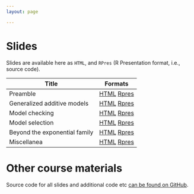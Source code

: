 ```yaml
---
layout: page

---
```


# Slides


Slides are available here as `HTML`, and `RPres` (R Presentation format, i.e., source code).

Title                         | Formats
------------------------------|---------------------
Preamble                      | [HTML](slides/00-preamble.html)  [Rpres](https://github.com/eric-pedersen/mgcv-esa-workshop/blob/master/slides/00-preamble.Rpres)
Generalized additive models   | [HTML](slides/01-intro.html)  [Rpres](https://github.com/eric-pedersen/mgcv-esa-workshop/blob/master/slides/01-intro.Rpres)
Model checking                | [HTML](slides/02-model_checking.html)  [Rpres](https://github.com/eric-pedersen/mgcv-esa-workshop/blob/master/slides/02-model_checking.Rpres)
Model selection               | [HTML](slides/03-model-selection.html) [Rpres](https://github.com/eric-pedersen/mgcv-esa-workshop/blob/master/slides/03-model-selection.Rpres)
Beyond the exponential family | [HTML](slides/04-Beyond_the_exponential_family.html) [Rpres](https://github.com/eric-pedersen/mgcv-esa-workshop/blob/master/slides/04-Beyond_the_exponential_family.Rpres)
Miscellanea                  |  [HTML](slides/05-misc.html) [Rpres](https://github.com/eric-pedersen/mgcv-esa-workshop/blob/master/slides/05-misc.Rpres)

# Other course materials

Source code for all slides and additional code etc [can be found on GitHub](https://github.com/eric-pedersen/mgcv-esa-workshop/).
